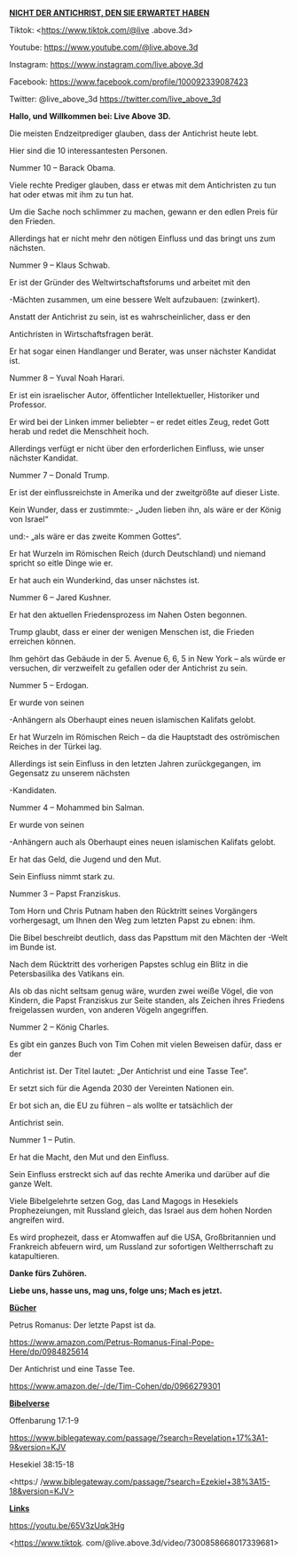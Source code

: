 **<u>NICHT DER ANTICHRIST, DEN SIE ERWARTET HABEN</u>**

Tiktok: <https://www.tiktok.com/@live .above.3d>

Youtube: <https://www.youtube.com/@live.above.3d>

Instagram: <https://www.instagram.com/live.above.3d>

Facebook: <https://www.facebook.com/profile/100092339087423> 

Twitter: @live\_above\_3d <https://twitter.com/live_above_3d>

**Hallo, und Willkommen bei: Live Above 3D.**

Die meisten Endzeitprediger glauben, dass der Antichrist heute lebt.

Hier sind die 10 interessantesten Personen.

Nummer 10 – Barack Obama.

Viele rechte Prediger glauben, dass er etwas mit dem Antichristen zu tun hat oder etwas mit ihm zu tun hat.

Um die Sache noch schlimmer zu machen, gewann er den edlen Preis für den Frieden.

Allerdings hat er nicht mehr den nötigen Einfluss und das bringt uns zum nächsten.

Nummer 9 – Klaus Schwab.

Er ist der Gründer des Weltwirtschaftsforums und arbeitet mit den

-Mächten zusammen, um eine bessere Welt aufzubauen: (zwinkert).

Anstatt der Antichrist zu sein, ist es wahrscheinlicher, dass er den

Antichristen in Wirtschaftsfragen berät.

Er hat sogar einen Handlanger und Berater, was unser nächster Kandidat ist.

Nummer 8 – Yuval Noah Harari.

Er ist ein israelischer Autor, öffentlicher Intellektueller, Historiker und Professor.

Er wird bei der Linken immer beliebter – er redet eitles Zeug, redet Gott herab und redet die Menschheit hoch.

Allerdings verfügt er nicht über den erforderlichen Einfluss, wie unser nächster Kandidat.

Nummer 7 – Donald Trump.

Er ist der einflussreichste in Amerika und der zweitgrößte auf dieser Liste.

Kein Wunder, dass er zustimmte:- „Juden lieben ihn, als wäre er der König von Israel“

und:- „als wäre er das zweite Kommen Gottes“.

Er hat Wurzeln im Römischen Reich (durch Deutschland) und niemand spricht so eitle Dinge wie er.

Er hat auch ein Wunderkind, das unser nächstes ist.

Nummer 6 – Jared Kushner.

Er hat den aktuellen Friedensprozess im Nahen Osten begonnen.

Trump glaubt, dass er einer der wenigen Menschen ist, die Frieden erreichen können.

Ihm gehört das Gebäude in der 5. Avenue 6, 6, 5 in New York – als würde er versuchen, dir verzweifelt zu gefallen oder der Antichrist zu sein.

Nummer 5 – Erdogan.

Er wurde von seinen

-Anhängern als Oberhaupt eines neuen islamischen Kalifats gelobt.

Er hat Wurzeln im Römischen Reich – da die Hauptstadt des oströmischen Reiches in der Türkei lag.

Allerdings ist sein Einfluss in den letzten Jahren zurückgegangen, im Gegensatz zu unserem nächsten

-Kandidaten.

Nummer 4 – Mohammed bin Salman.

Er wurde von seinen

-Anhängern auch als Oberhaupt eines neuen islamischen Kalifats gelobt.

Er hat das Geld, die Jugend und den Mut.

Sein Einfluss nimmt stark zu.

Nummer 3 – Papst Franziskus.

Tom Horn und Chris Putnam haben den Rücktritt seines Vorgängers vorhergesagt, um Ihnen den Weg zum letzten Papst zu ebnen: ihm.

Die Bibel beschreibt deutlich, dass das Papsttum mit den Mächten der -Welt im Bunde ist.

Nach dem Rücktritt des vorherigen Papstes schlug ein Blitz in die Petersbasilika des Vatikans ein.

Als ob das nicht seltsam genug wäre, wurden zwei weiße Vögel, die von Kindern, die Papst Franziskus zur Seite standen, als Zeichen ihres Friedens freigelassen wurden, von anderen Vögeln angegriffen.

Nummer 2 – König Charles.

Es gibt ein ganzes Buch von Tim Cohen mit vielen Beweisen dafür, dass er der

Antichrist ist. Der Titel lautet: „Der Antichrist und eine Tasse Tee“.

Er setzt sich für die Agenda 2030 der Vereinten Nationen ein.

Er bot sich an, die EU zu führen – als wollte er tatsächlich der

Antichrist sein.

Nummer 1 – Putin.

Er hat die Macht, den Mut und den Einfluss.

Sein Einfluss erstreckt sich auf das rechte Amerika und darüber auf die ganze Welt.

Viele Bibelgelehrte setzen Gog, das Land Magogs in Hesekiels Prophezeiungen, mit Russland gleich, das Israel aus dem hohen Norden angreifen wird.

Es wird prophezeit, dass er Atomwaffen auf die USA, Großbritannien und Frankreich abfeuern wird, um Russland zur sofortigen Weltherrschaft zu katapultieren.

**Danke fürs Zuhören.**

**Liebe uns, hasse uns, mag uns, folge uns; Mach es jetzt.**

**<u>Bücher</u>**

Petrus Romanus: Der letzte Papst ist da.

<https://www.amazon.com/Petrus-Romanus-Final-Pope-Here/dp/0984825614>

Der Antichrist und eine Tasse Tee.

<https://www.amazon.de/-/de/Tim-Cohen/dp/0966279301>

**<u>Bibelverse</u>**

Offenbarung 17:1-9

<https://www.biblegateway.com/passage/?search=Revelation+17%3A1-9&version=KJV>

Hesekiel 38:15-18

<https:/ /www.biblegateway.com/passage/?search=Ezekiel+38%3A15-18&version=KJV>

**<u>Links</u>**

<https://youtu.be/65V3zUqk3Hg>

<https://www.tiktok. com/@live.above.3d/video/7300858668017339681>